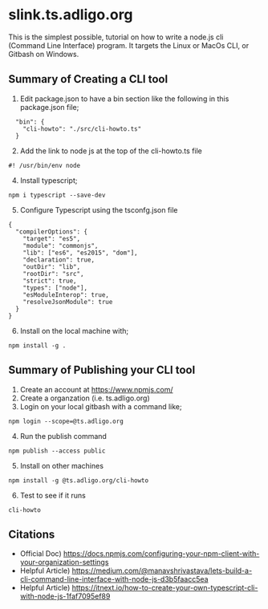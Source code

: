 # slink.ts.adligo.org
This is the simplest possible, tutorial on how to write a node.js cli (Command Line Interface) program.  It targets the Linux or MacOs CLI, or Gitbash on Windows.

## Summary of Creating a CLI tool 
1) Edit package.json to have a bin section like the following in this package.json file;
```
  "bin": {
    "cli-howto": "./src/cli-howto.ts"
  }
```
2) Add the link to node js at the top of the cli-howto.ts file
```
#! /usr/bin/env node
```
4)  Install typescript;
```
npm i typescript --save-dev
```

5) Configure Typescript using the tsconfg.json file
```
{
  "compilerOptions": {
    "target": "es5",
    "module": "commonjs",
    "lib": ["es6", "es2015", "dom"],
    "declaration": true,
    "outDir": "lib",
    "rootDir": "src",
    "strict": true,
    "types": ["node"],
    "esModuleInterop": true,
    "resolveJsonModule": true
  }
}
```

6) Install on the local machine with;
```
npm install -g .
```

## Summary of Publishing your CLI tool
1) Create an account at https://www.npmjs.com/
2) Create a organzation (i.e. ts.adligo.org)
3) Login on your local gitbash with a command like;
```
npm login --scope=@ts.adligo.org
```
4) Run the publish command
```
npm publish --access public
```
5) Install on other machines
```
npm install -g @ts.adligo.org/cli-howto
```
6) Test to see if it runs
```
cli-howto
```

## Citations
- Official Doc)
https://docs.npmjs.com/configuring-your-npm-client-with-your-organization-settings
- Helpful Article)
https://medium.com/@manavshrivastava/lets-build-a-cli-command-line-interface-with-node-js-d3b5faacc5ea
- Helpful Article)
https://itnext.io/how-to-create-your-own-typescript-cli-with-node-js-1faf7095ef89
